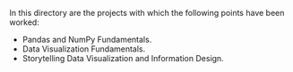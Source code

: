 In this directory are the projects with which the following points have been worked:

- Pandas and NumPy Fundamentals.
- Data Visualization Fundamentals.
- Storytelling Data Visualization and Information Design.
